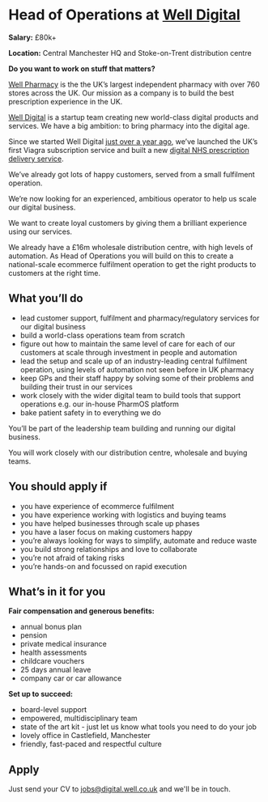 # Head of Operations at [Well Digital](https://blog.well.co.uk/well-digital/)

**Salary:** £80k+  

**Location:** Central Manchester HQ and Stoke-on-Trent distribution centre

**Do you want to work on stuff that matters?** 

[Well Pharmacy](https://www.well.co.uk) is the the UK’s largest independent pharmacy with over 760 stores across the UK. Our mission as a company is to build the best prescription experience in the UK. 

[Well Digital](https://blog.well.co.uk/well-digital/) is a startup team creating new world-class digital products and services. We have a big ambition: to bring pharmacy into the digital age. 

Since we started Well Digital [just over a year ago](https://blog.well.co.uk/one-year-of-well-digital-1411482bda85/), we’ve launched the UK’s first Viagra subscription service and built a new [digital NHS prescription delivery service](https://blog.well.co.uk/were-building-a-better-pharmacy-50bc2e04cd97/). 

We’ve already got lots of happy customers, served from a small fulfilment operation. 

We’re now looking for an experienced, ambitious operator to help us scale our digital business. 

We want to create loyal customers by giving them a brilliant experience using our services. 

We already have a £16m wholesale distribution centre, with high levels of automation. As Head of Operations you will build on this to create a national-scale ecommerce fulfilment operation to get the right products to customers at the right time. 

## What you’ll do

- lead customer support, fulfilment and pharmacy/regulatory services for our digital business
- build a world-class operations team from scratch
- figure out how to maintain the same level of care for each of our customers at scale through investment in people and automation
- lead the setup and scale up of an industry-leading central fulfilment operation, using levels of automation not seen before in UK pharmacy
- keep GPs and their staff happy by solving some of their problems and building their trust in our services
- work closely with the wider digital team to build tools that support operations e.g. our in-house PharmOS platform
- bake patient safety in to everything we do

You’ll be part of the leadership team building and running our digital business. 

You will work closely with our distribution centre, wholesale and buying teams.

## You should apply if

- you have experience of ecommerce fulfilment
- you have experience working with logistics and buying teams 
- you have helped businesses through scale up phases
- you have a laser focus on making customers happy
- you’re always looking for ways to simplify, automate and reduce waste
- you build strong relationships and love to collaborate
- you’re not afraid of taking risks
- you’re hands-on and focussed on rapid execution

## What’s in it for you

**Fair compensation and generous benefits:**
- annual bonus plan
- pension
- private medical insurance
- health assessments
- childcare vouchers
- 25 days annual leave
- company car or car allowance 

**Set up to succeed:**
- board-level support
- empowered, multidisciplinary team  
- state of the art kit - just let us know what tools you need to do your job
- lovely office in Castlefield, Manchester
- friendly, fast-paced and respectful culture 

## Apply

Just send your CV to [jobs@digital.well.co.uk](mailto:jobs@digital.well.co.uk) and we'll be in touch.
